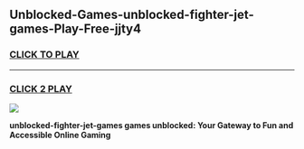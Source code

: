 
## Unblocked-Games-unblocked-fighter-jet-games-Play-Free-jjty4
<h3>
<a href="https://premium76.site?title=unblocked-fighter-jet-games&ref=17A">CLICK TO PLAY</a></h3>
<hr>

<h3>
<a href="https://premium76.site?title=unblocked-fighter-jet-games&ref=17A">CLICK 2 PLAY</a>
  
</h3>

<a href="https://premium76.site?title=unblocked-fighter-jet-games&ref=17A"><img src="https://clearcache.store/games.png"></a>


**unblocked-fighter-jet-games games unblocked: Your Gateway to Fun and Accessible Online Gaming**
